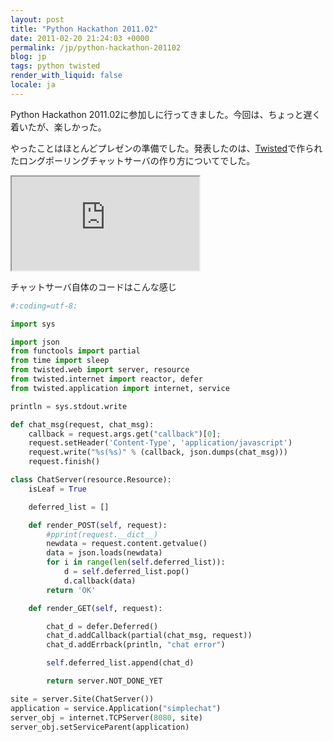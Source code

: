```yaml
---
layout: post
title: "Python Hackathon 2011.02"
date: 2011-02-20 21:24:03 +0000
permalink: /jp/python-hackathon-201102
blog: jp
tags: python twisted
render_with_liquid: false
locale: ja
---
```


Python Hackathon 2011.02に参加しに行ってきました。今回は、ちょっと遅く着いたが、楽しかった。

やったことはほとんどプレゼンの準備でした。発表したのは、[Twisted](http://twistedmatrix.com/)で作られたロングポーリングチャットサーバの作り方についてでした。

<iframe
    title="Slideshare viewer"
    src="https://www.slideshare.net/slideshow/embed_code/key/xrp8u56T9XPIn0"
    class="slideshare"
    allowfullscreen>
</iframe>

チャットサーバ自体のコードはこんな感じ

```python
#:coding=utf-8:

import sys

import json
from functools import partial
from time import sleep
from twisted.web import server, resource
from twisted.internet import reactor, defer
from twisted.application import internet, service

println = sys.stdout.write

def chat_msg(request, chat_msg):
    callback = request.args.get("callback")[0];
    request.setHeader('Content-Type', 'application/javascript')
    request.write("%s(%s)" % (callback, json.dumps(chat_msg)))
    request.finish()

class ChatServer(resource.Resource):
    isLeaf = True

    deferred_list = []

    def render_POST(self, request):
        #pprint(request.__dict__)
        newdata = request.content.getvalue()
        data = json.loads(newdata)
        for i in range(len(self.deferred_list)):
            d = self.deferred_list.pop()
            d.callback(data)
        return 'OK'

    def render_GET(self, request):

        chat_d = defer.Deferred()
        chat_d.addCallback(partial(chat_msg, request))
        chat_d.addErrback(println, "chat error")

        self.deferred_list.append(chat_d)

        return server.NOT_DONE_YET

site = server.Site(ChatServer())
application = service.Application("simplechat")
server_obj = internet.TCPServer(8080, site)
server_obj.setServiceParent(application)
```

